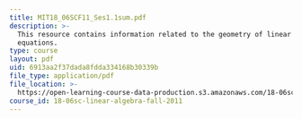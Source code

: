 ```yaml
---
title: MIT18_06SCF11_Ses1.1sum.pdf
description: >-
  This resource contains information related to the geometry of linear
  equations.
type: course
layout: pdf
uid: 6913aa2f37dada8fdda334168b30339b
file_type: application/pdf
file_location: >-
  https://open-learning-course-data-production.s3.amazonaws.com/18-06sc-linear-algebra-fall-2011/6913aa2f37dada8fdda334168b30339b_MIT18_06SCF11_Ses1.1sum.pdf
course_id: 18-06sc-linear-algebra-fall-2011
---
```

